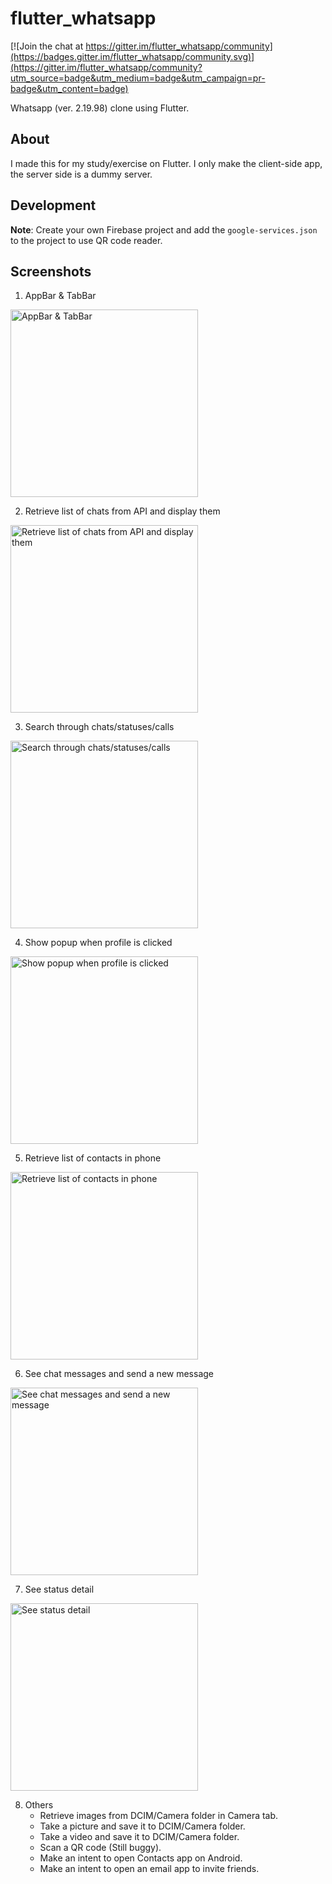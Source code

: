 # flutter_whatsapp

[![Join the chat at https://gitter.im/flutter_whatsapp/community](https://badges.gitter.im/flutter_whatsapp/community.svg)](https://gitter.im/flutter_whatsapp/community?utm_source=badge&utm_medium=badge&utm_campaign=pr-badge&utm_content=badge)

Whatsapp (ver. 2.19.98) clone using Flutter.

## About

I made this for my study/exercise on Flutter. I only make the client-side app, the server side is a dummy server.

## Development

**Note**: Create your own Firebase project and add the `google-services.json` to the project to use QR code reader.

## Screenshots

1. AppBar & TabBar
<img src="https://github.com/hanmajid/flutter_whatsapp/blob/master/images/image1.gif" height="300" alt="AppBar & TabBar"/>

2. Retrieve list of chats from API and display them
<img src="https://github.com/hanmajid/flutter_whatsapp/blob/master/images/image2.gif" height="300" alt="Retrieve list of chats from API and display them"/>

3. Search through chats/statuses/calls
<img src="https://github.com/hanmajid/flutter_whatsapp/blob/master/images/image3.gif" height="300" alt="Search through chats/statuses/calls"/>

4. Show popup when profile is clicked
<img src="https://github.com/hanmajid/flutter_whatsapp/blob/master/images/image4.gif" height="300" alt="Show popup when profile is clicked"/>

5. Retrieve list of contacts in phone
<img src="https://github.com/hanmajid/flutter_whatsapp/blob/master/images/image5.gif" height="300" alt="Retrieve list of contacts in phone"/>

6. See chat messages and send a new message
<img src="https://github.com/hanmajid/flutter_whatsapp/blob/master/images/image6.gif" height="300" alt="See chat messages and send a new message"/>

7. See status detail
<img src="https://github.com/hanmajid/flutter_whatsapp/blob/master/images/image7.gif" height="300" alt="See status detail"/>

8. Others
    * Retrieve images from DCIM/Camera folder in Camera tab.
    * Take a picture and save it to DCIM/Camera folder.
    * Take a video and save it to DCIM/Camera folder.
    * Scan a QR code (Still buggy).
    * Make an intent to open Contacts app on Android.
    * Make an intent to open an email app to invite friends.
